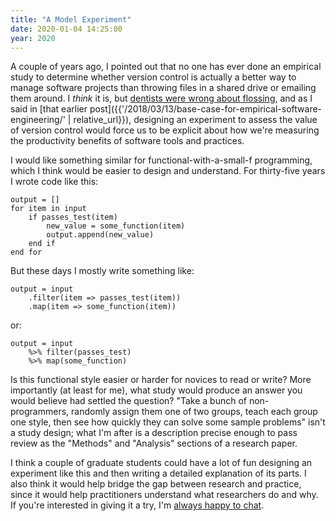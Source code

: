 ```yaml
---
title: "A Model Experiment"
date: 2020-01-04 14:25:00
year: 2020
---
```


A couple of years ago,
I pointed out that no one has ever done an empirical study to determine whether version control
is actually a better way to manage software projects than throwing files in a shared drive
or emailing them around.
I *think* it is,
but [dentists were wrong about flossing](https://www.bbc.com/news/health-36962667),
and as I said in [that earlier post]({{'/2018/03/13/base-case-for-empirical-software-engineering/' | relative_url}}),
designing an experiment to assess the value of version control
would force us to be explicit about how we're measuring the productivity benefits of software tools and practices.

I would like something similar for functional-with-a-small-f programming,
which I think would be easier to design and understand.
For thirty-five years I wrote code like this:

```
output = []
for item in input
    if passes_test(item)
        new_value = some_function(item)
        output.append(new_value)
    end if
end for
```

But these days I mostly write something like:

```
output = input
    .filter(item => passes_test(item))
    .map(item => some_function(item))
```

or:

```
output = input
    %>% filter(passes_test)
    %>% map(some_function)
```

Is this functional style easier or harder for novices to read or write?
More importantly (at least for me),
what study would produce an answer you would believe had settled the question?
"Take a bunch of non-programmers,
randomly assign them one of two groups,
teach each group one style,
then see how quickly they can solve some sample problems"
isn't a study design;
what I'm after is a description precise enough to pass review
as the "Methods" and "Analysis" sections of a research paper.

I think a couple of graduate students could have a lot of fun
designing an experiment like this
and then writing a detailed explanation of its parts.
I also think it would help bridge the gap between research and practice,
since it would help practitioners understand what researchers do and why.
If you're interested in giving it a try,
I'm [always happy to chat](mailto:gvwilson@third-bit.com).
